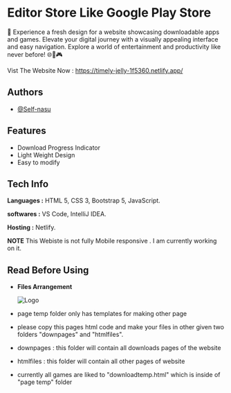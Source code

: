
# Editor Store Like Google Play Store

🎯 Experience a fresh design for a website showcasing downloadable apps and games. Elevate your digital journey with a visually appealing interface and easy navigation. Explore a world of entertainment and productivity like never before! 🌐📱🎮

Vist The Website Now : https://timely-jelly-1f5360.netlify.app/
## Authors

- [@Self-nasu](https://www.github.com/Self-nasu)


## Features

- Download Progress Indicator 
- Light Weight Design 
- Easy to modify


## Tech Info

**Languages :** HTML 5, CSS 3, Bootstrap 5, JavaScript.

**softwares :** VS Code, IntelliJ IDEA.

**Hosting :** Netlify.

**NOTE** This Webiste is not fully Mobile responsive . I am currently working on it. 

## Read Before Using

- **Files Arrangement**

    ![Logo](https://media.discordapp.net/attachments/1115932883073376267/1115932950400335872/Screenshot_2023-06-07_144650.png?width=265&height=441)


- page temp folder only has templates for making other page

- please copy this pages html code and make your files in other given two folders "downpages" and "htmlfiles".

- downpages : this folder will contain all downloads pages of the website

- htmlfiles : this folder will contain all other pages of website

- currently all games are liked to "downloadtemp.html" which is inside of "page temp" folder
